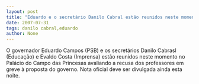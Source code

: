 ```yaml
---
layout: post
title: "Eduardo e o secretário Danilo Cabral estão reunidos neste momento"
date: 2007-07-31
tags: danilo cabral,eduardo
author: None
---
```

O governador Eduardo Campos (PSB) e os secret&aacute;rios Danilo Cabrasl (Educa&ccedil;&atilde;o) e Evaldo Costa (Imprensa) est&atilde;o reunidos neste momento no Pal&aacute;cio do Campo das Princesas avaliando a recusa dos professores em greve &agrave; proposta do governo. Nota oficial deve ser divulgada ainda esta noite.  
